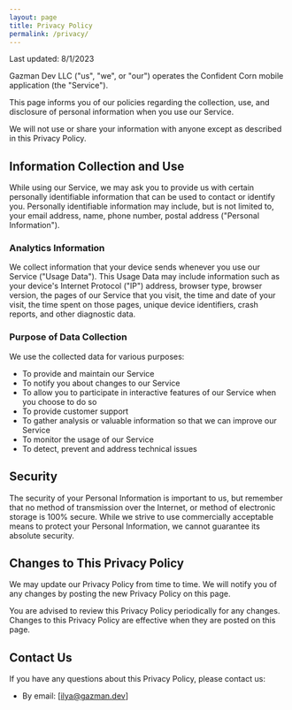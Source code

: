 ```yaml
---
layout: page
title: Privacy Policy
permalink: /privacy/
---
```


Last updated: 8/1/2023

Gazman Dev LLC ("us", "we", or "our") operates the Confident Corn mobile application (the "Service").

This page informs you of our policies regarding the collection, use, and disclosure of personal information when you use our Service.

We will not use or share your information with anyone except as described in this Privacy Policy.

## Information Collection and Use

While using our Service, we may ask you to provide us with certain personally identifiable information that can be used to contact or identify you. Personally identifiable information may include, but is not limited to, your email address, name, phone number, postal address ("Personal Information").

### Analytics Information

We collect information that your device sends whenever you use our Service ("Usage Data"). This Usage Data may include information such as your device's Internet Protocol ("IP") address, browser type, browser version, the pages of our Service that you visit, the time and date of your visit, the time spent on those pages, unique device identifiers, crash reports, and other diagnostic data.

### Purpose of Data Collection

We use the collected data for various purposes:
- To provide and maintain our Service
- To notify you about changes to our Service
- To allow you to participate in interactive features of our Service when you choose to do so
- To provide customer support
- To gather analysis or valuable information so that we can improve our Service
- To monitor the usage of our Service
- To detect, prevent and address technical issues

## Security

The security of your Personal Information is important to us, but remember that no method of transmission over the Internet, or method of electronic storage is 100% secure. While we strive to use commercially acceptable means to protect your Personal Information, we cannot guarantee its absolute security.

## Changes to This Privacy Policy

We may update our Privacy Policy from time to time. We will notify you of any changes by posting the new Privacy Policy on this page.

You are advised to review this Privacy Policy periodically for any changes. Changes to this Privacy Policy are effective when they are posted on this page.

## Contact Us

If you have any questions about this Privacy Policy, please contact us:
- By email: [ilya@gazman.dev]
